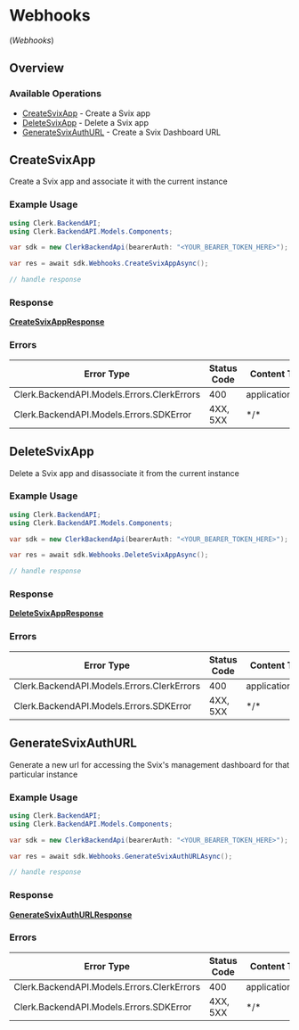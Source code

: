 # Webhooks
(*Webhooks*)

## Overview

### Available Operations

* [CreateSvixApp](#createsvixapp) - Create a Svix app
* [DeleteSvixApp](#deletesvixapp) - Delete a Svix app
* [GenerateSvixAuthURL](#generatesvixauthurl) - Create a Svix Dashboard URL

## CreateSvixApp

Create a Svix app and associate it with the current instance

### Example Usage

```csharp
using Clerk.BackendAPI;
using Clerk.BackendAPI.Models.Components;

var sdk = new ClerkBackendApi(bearerAuth: "<YOUR_BEARER_TOKEN_HERE>");

var res = await sdk.Webhooks.CreateSvixAppAsync();

// handle response
```

### Response

**[CreateSvixAppResponse](../../Models/Operations/CreateSvixAppResponse.md)**

### Errors

| Error Type                                 | Status Code                                | Content Type                               |
| ------------------------------------------ | ------------------------------------------ | ------------------------------------------ |
| Clerk.BackendAPI.Models.Errors.ClerkErrors | 400                                        | application/json                           |
| Clerk.BackendAPI.Models.Errors.SDKError    | 4XX, 5XX                                   | \*/\*                                      |

## DeleteSvixApp

Delete a Svix app and disassociate it from the current instance

### Example Usage

```csharp
using Clerk.BackendAPI;
using Clerk.BackendAPI.Models.Components;

var sdk = new ClerkBackendApi(bearerAuth: "<YOUR_BEARER_TOKEN_HERE>");

var res = await sdk.Webhooks.DeleteSvixAppAsync();

// handle response
```

### Response

**[DeleteSvixAppResponse](../../Models/Operations/DeleteSvixAppResponse.md)**

### Errors

| Error Type                                 | Status Code                                | Content Type                               |
| ------------------------------------------ | ------------------------------------------ | ------------------------------------------ |
| Clerk.BackendAPI.Models.Errors.ClerkErrors | 400                                        | application/json                           |
| Clerk.BackendAPI.Models.Errors.SDKError    | 4XX, 5XX                                   | \*/\*                                      |

## GenerateSvixAuthURL

Generate a new url for accessing the Svix's management dashboard for that particular instance

### Example Usage

```csharp
using Clerk.BackendAPI;
using Clerk.BackendAPI.Models.Components;

var sdk = new ClerkBackendApi(bearerAuth: "<YOUR_BEARER_TOKEN_HERE>");

var res = await sdk.Webhooks.GenerateSvixAuthURLAsync();

// handle response
```

### Response

**[GenerateSvixAuthURLResponse](../../Models/Operations/GenerateSvixAuthURLResponse.md)**

### Errors

| Error Type                                 | Status Code                                | Content Type                               |
| ------------------------------------------ | ------------------------------------------ | ------------------------------------------ |
| Clerk.BackendAPI.Models.Errors.ClerkErrors | 400                                        | application/json                           |
| Clerk.BackendAPI.Models.Errors.SDKError    | 4XX, 5XX                                   | \*/\*                                      |